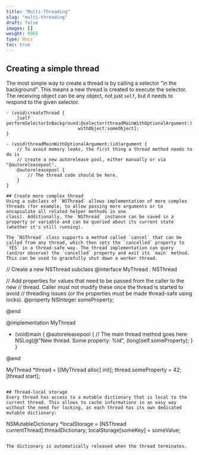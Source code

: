 ```yaml
---
title: "Multi-Threading"
slug: "multi-threading"
draft: false
images: []
weight: 9965
type: docs
toc: true
---
```


## Creating a simple thread
The most simple way to create a thread is by calling a selector "in the background". This means a new thread is created to execute the selector. The receiving object can be any object, not just `self`, but it needs to respond to the given selector.

```
- (void)createThread {
    [self performSelectorInBackground:@selector(threadMainWithOptionalArgument:)
                           withObject:someObject];
}

- (void)threadMainWithOptionalArgument:(id)argument {
    // To avoid memory leaks, the first thing a thread method needs to do is
    // create a new autorelease pool, either manually or via "@autoreleasepool".
    @autoreleasepool {
        // The thread code should be here.
    }
}

## Create more complex thread
Using a subclass of `NSThread` allows implementation of more complex threads (for example, to allow passing more arguments or to encapsulate all related helper methods in one
class). Additionally, the `NSThread` instance can be saved in a property or variable and can be queried about its current state (whether it's still running).

The `NSThread` class supports a method called `cancel` that can be called from any thread, which then sets the `cancelled` property to `YES` in a thread-safe way. The thread implementation can query (and/or observe) the `cancelled` property and exit its `main` method. This can be used to gracefully shut down a worker thread.

```
// Create a new NSThread subclass
@interface MyThread : NSThread

// Add properties for values that need to be passed from the caller to the new
// thread. Caller must not modify these once the thread is started to avoid
// threading issues (or the properties must be made thread-safe using locks).
@property NSInteger someProperty;

@end

@implementation MyThread

- (void)main
{
    @autoreleasepool {
        // The main thread method goes here
        NSLog(@"New thread. Some property: %ld", (long)self.someProperty);
    }
}

@end


MyThread *thread = [[MyThread alloc] init];
thread.someProperty = 42;
[thread start];
```

## Thread-local storage
Every thread has access to a mutable dictionary that is local to the current thread. This allows to cache informations in an easy way without the need for locking, as each thread has its own dedicated mutable dictionary:

```
NSMutableDictionary *localStorage = [NSThread currentThread].threadDictionary;
localStorage[someKey] = someValue;
```

The dictionary is automatically released when the thread terminates.

